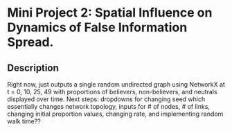 # Mini Project 2: Spatial Influence on Dynamics of False Information Spread. 

## Description

Right now, just outputs a single random undirected graph using NetworkX at t = 0, 10, 25, 49
with proportions of believers, non-believers, and neutrals displayed over time. 
Next steps: dropdowns for changing seed which essentially changes network topology, inputs for #
of nodes, # of links, changing initial proportion values, changing rate, and implementing random walk
time??
